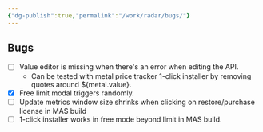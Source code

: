 ```yaml
---
{"dg-publish":true,"permalink":"/work/radar/bugs/"}
---
```


## Bugs
- [ ] Value editor is missing when there's an error when editing the API.
	- Can be tested with metal price tracker 1-click installer by removing quotes around ${metal.value}.
- [x] Free limit modal triggers randomly.
- [ ] Update metrics window size shrinks when clicking on restore/purchase license in MAS build
- [ ] 1-click installer works in free mode beyond limit in MAS build.

